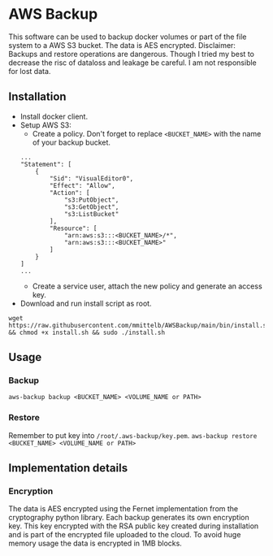 # AWS Backup
This software can be used to backup docker volumes or part of the file system to a AWS S3 bucket. The data is AES encrypted.
Disclaimer: Backups and restore operations are dangerous. Though I tried my best to decrease the risc of dataloss and leakage be careful. I am not responsible for lost data.
## Installation
- Install docker client.
- Setup AWS S3:
    - Create a policy. Don't forget to replace `<BUCKET_NAME>` with the name of your backup bucket.
    ```
    ...
    "Statement": [
        {
            "Sid": "VisualEditor0",
            "Effect": "Allow",
            "Action": [
                "s3:PutObject",
                "s3:GetObject",
                "s3:ListBucket"
            ],
            "Resource": [
                "arn:aws:s3:::<BUCKET_NAME>/*",
                "arn:aws:s3:::<BUCKET_NAME>"
            ]
        }
    ]
    ...
    ```
    - Create a service user, attach the new policy and generate an access key. 
- Download and run install script as root.
```
wget https://raw.githubusercontent.com/mmittelb/AWSBackup/main/bin/install.sh && chmod +x install.sh && sudo ./install.sh
```
## Usage
### Backup
`aws-backup backup <BUCKET_NAME> <VOLUME_NAME or PATH>`
### Restore
Remember to put key into `/root/.aws-backup/key.pem`.
`aws-backup restore <BUCKET_NAME> <VOLUME_NAME or PATH>`

## Implementation details
### Encryption
The data is AES encrypted using the Fernet implementation from the cryptography python library. Each backup generates its own encryption key. This key encrypted with the RSA public key created during installation and is part of the encrypted file uploaded to the cloud. To avoid huge memory usage the data is encrypted in 1MB blocks.